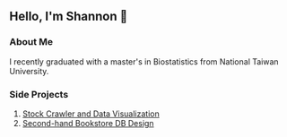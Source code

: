 ## Hello, I'm Shannon 👋

### About Me
I recently graduated with a master's in Biostatistics from National Taiwan University.

### Side Projects
1. [Stock Crawler and Data Visualization](https://github.com/shansshe/stock-crawler)
2. [Second-hand Bookstore DB Design](https://github.com/shansshe/SecondHand-Bookstore-DB)
<!--
**shansshe/shansshe** is a ✨ _special_ ✨ repository because its `README.md` (this file) appears on your GitHub profile.

Here are some ideas to get you started:

- 🔭 I’m currently working on ...
- 🌱 I’m currently learning ...
- 👯 I’m looking to collaborate on ...
- 🤔 I’m looking for help with ...
- 💬 Ask me about ...
- 📫 How to reach me: ...
- 😄 Pronouns: ...
- ⚡ Fun fact: ...
-->

